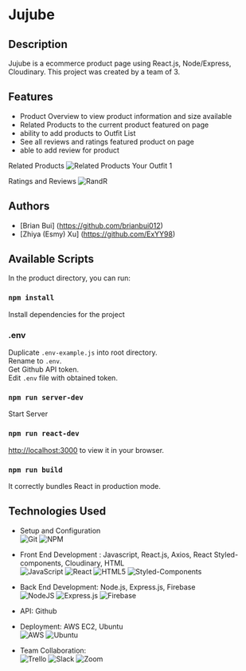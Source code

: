 # Jujube

## Description
Jujube is a ecommerce product page using React.js, Node/Express, Cloudinary. This project was created by a team of 3.

## Features
- Product Overview to view product information and size available
- Related Products to the current product featured on page
- ability to add products to Outfit List
- See all reviews and ratings featured product on page
- able to add review for product

Related Products
![Related Products Your Outfit 1](https://user-images.githubusercontent.com/39501050/180042904-9916452f-d4db-48f0-af71-137f18097ceb.gif)


Ratings and Reviews
![RandR](https://user-images.githubusercontent.com/39501050/179879684-fb7b6cf7-c4a3-455d-a62d-94a88cc80bbe.gif)

## Authors
- [Brian Bui] (https://github.com/brianbui012)
- [Zhiya (Esmy) Xu] (https://github.com/ExYY98)

## Available Scripts

In the product directory, you can run:

### `npm install `

Install dependencies for the project

### .env
Duplicate  `.env-example.js` into root directory.\
Rename to `.env`.\
Get Github API token.\
Edit `.env` file with obtained token.

### `npm run server-dev`

Start Server

### `npm run react-dev`

[http://localhost:3000](http://localhost:3000) to view it in your browser.

### `npm run build`

It correctly bundles React in production mode.

## Technologies Used

- Setup and Configuration \
![Git](https://img.shields.io/badge/git-%23F05033.svg?style=for-the-badge&logo=git&logoColor=white)
![NPM](https://img.shields.io/badge/NPM-%23000000.svg?style=for-the-badge&logo=npm&logoColor=white)

- Front End Development : Javascript, React.js, Axios, React Styled-components, Cloudinary, HTML \
![JavaScript](https://img.shields.io/badge/javascript-%23323330.svg?style=for-the-badge&logo=javascript&logoColor=%23F7DF1E)
![React](https://img.shields.io/badge/react-%2320232a.svg?style=for-the-badge&logo=react&logoColor=%2361DAFB)
![HTML5](https://img.shields.io/badge/html5-%23E34F26.svg?style=for-the-badge&logo=html5&logoColor=white)
![Styled-Components](https://img.shields.io/badge/styled--components-v4.4.1-orange)

- Back End Development: Node.js, Express.js, Firebase \
![NodeJS](https://img.shields.io/badge/node.js-6DA55F?style=for-the-badge&logo=node.js&logoColor=white)
![Express.js](https://img.shields.io/badge/express.js-%23404d59.svg?style=for-the-badge&logo=express&logoColor=%2361DAFB)
![Firebase](https://img.shields.io/badge/firebase-%23039BE5.svg?style=for-the-badge&logo=firebase)

- API: Github

- Deployment: AWS EC2, Ubuntu \
![AWS](https://img.shields.io/badge/AWS-%23FF9900.svg?style=for-the-badge&logo=amazon-aws&logoColor=white)
![Ubuntu](https://img.shields.io/badge/Ubuntu-E95420?style=for-the-badge&logo=ubuntu&logoColor=white)

- Team Collaboration: \
![Trello](https://img.shields.io/badge/Trello-%23026AA7.svg?style=for-the-badge&logo=Trello&logoColor=white)
![Slack](https://img.shields.io/badge/Slack-4A154B?style=for-the-badge&logo=slack&logoColor=white)
![Zoom](https://img.shields.io/badge/Zoom-2D8CFF?style=for-the-badge&logo=zoom&logoColor=white)

